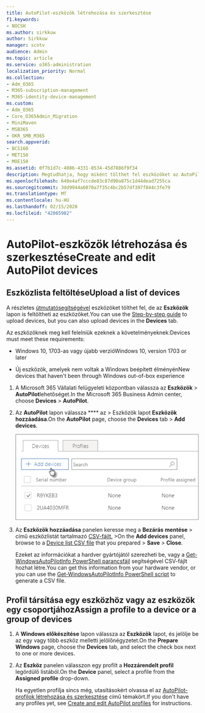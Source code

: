 ```yaml
---
title: AutoPilot-eszközök létrehozása és szerkesztése
f1.keywords:
- NOCSH
ms.author: sirkkuw
author: Sirkkuw
manager: scotv
audience: Admin
ms.topic: article
ms.service: o365-administration
localization_priority: Normal
ms.collection:
- Adm_O365
- M365-subscription-management
- M365-identity-device-management
ms.custom:
- Adm_O365
- Core_O365Admin_Migration
- MiniMaven
- MSB365
- OKR_SMB_M365
search.appverid:
- BCS160
- MET150
- MOE150
ms.assetid: 0f7b1d7c-4086-4331-8534-45d7886f9f34
description: Megtudhatja, hogy miként tölthet fel eszközöket az AutoPilot használatával a Microsoft 365 Business programban. Profilt rendelhet egy eszközhöz vagy eszközcsoporthoz.
ms.openlocfilehash: 640e4af7cccde83c87d90a875c1d44dead7255ca
ms.sourcegitcommit: 3dd9944a6070a7f35c4bc2b57df397f844c3fe79
ms.translationtype: MT
ms.contentlocale: hu-HU
ms.lasthandoff: 02/15/2020
ms.locfileid: "42065982"
---
```

# <a name="create-and-edit-autopilot-devices"></a><span data-ttu-id="a48c5-104">AutoPilot-eszközök létrehozása és szerkesztése</span><span class="sxs-lookup"><span data-stu-id="a48c5-104">Create and edit AutoPilot devices</span></span>

## <a name="upload-a-list-of-devices"></a><span data-ttu-id="a48c5-105">Eszközlista feltöltése</span><span class="sxs-lookup"><span data-stu-id="a48c5-105">Upload a list of devices</span></span>

<span data-ttu-id="a48c5-106">A részletes [útmutatósegítségével](add-autopilot-devices-and-profile.md) eszközöket tölthet fel, de az **Eszközök** lapon is feltöltheti az eszközöket.</span><span class="sxs-lookup"><span data-stu-id="a48c5-106">You can use the [Step-by-step guide](add-autopilot-devices-and-profile.md) to upload devices, but you can also upload devices in the **Devices** tab.</span></span> 
  
<span data-ttu-id="a48c5-107">Az eszközöknek meg kell felelniük ezeknek a követelményeknek:</span><span class="sxs-lookup"><span data-stu-id="a48c5-107">Devices must meet these requirements:</span></span>
  
- <span data-ttu-id="a48c5-108">Windows 10, 1703-as vagy újabb verzió</span><span class="sxs-lookup"><span data-stu-id="a48c5-108">Windows 10, version 1703 or later</span></span>
    
- <span data-ttu-id="a48c5-109">Új eszközök, amelyek nem voltak a Windows beépített élményén</span><span class="sxs-lookup"><span data-stu-id="a48c5-109">New devices that haven't been through Windows out-of-box experience</span></span>

1. <span data-ttu-id="a48c5-110">A Microsoft 365 Vállalati felügyeleti központban válassza az **Eszközök** \> **AutoPilot**lehetőséget.</span><span class="sxs-lookup"><span data-stu-id="a48c5-110">In the Microsoft 365 Business Admin center, choose **Devices** \> **AutoPilot**.</span></span>
  
2. <span data-ttu-id="a48c5-111">Az **AutoPilot** lapon válassza \*\*\*\* az \> Eszközök lapot **Eszközök hozzáadása**.</span><span class="sxs-lookup"><span data-stu-id="a48c5-111">On the **AutoPilot** page, choose the **Devices** tab \> **Add devices**.</span></span>
    
    ![In the Devices tab, choose Add devices.](../media/6ba81e22-c873-40ad-8a72-ce64d15ea6ba.png)
  
3. <span data-ttu-id="a48c5-113">Az **Eszközök hozzáadása** panelen keresse meg a **Bezárás** **mentése** \> című eszközlistát tartalmazó [CSV-fájlt.](https://support.office.com/article/932e3676-2491-49f0-9177-d893d2f5276e) \></span><span class="sxs-lookup"><span data-stu-id="a48c5-113">On the **Add devices** panel, browse to a [Device list CSV file](https://support.office.com/article/932e3676-2491-49f0-9177-d893d2f5276e) that you prepared \> **Save** \> **Close**.</span></span>
    
    <span data-ttu-id="a48c5-114">Ezeket az információkat a hardver gyártójától szerezheti be, vagy a [Get-WindowsAutoPilotInfo PowerShell parancsfájl](https://www.powershellgallery.com/packages/Get-WindowsAutoPilotInfo) segítségével CSV-fájlt hozhat létre.</span><span class="sxs-lookup"><span data-stu-id="a48c5-114">You can get this information from your hardware vendor, or you can use the [Get-WindowsAutoPilotInfo PowerShell script](https://www.powershellgallery.com/packages/Get-WindowsAutoPilotInfo) to generate a CSV file.</span></span> 
    
## <a name="assign-a-profile-to-a-device-or-a-group-of-devices"></a><span data-ttu-id="a48c5-115">Profil társítása egy eszközhöz vagy az eszközök egy csoportjához</span><span class="sxs-lookup"><span data-stu-id="a48c5-115">Assign a profile to a device or a group of devices</span></span>

1. <span data-ttu-id="a48c5-116">A **Windows előkészítése** lapon válassza az **Eszközök** lapot, és jelölje be az egy vagy több eszköz melletti jelölőnégyzetet.</span><span class="sxs-lookup"><span data-stu-id="a48c5-116">On the **Prepare Windows** page, choose the **Devices** tab, and select the check box next to one or more devices.</span></span> 
    
2. <span data-ttu-id="a48c5-117">Az **Eszköz** panelen válasszon egy profilt a **Hozzárendelt profil** legördülő listából.</span><span class="sxs-lookup"><span data-stu-id="a48c5-117">On the **Device** panel, select a profile from the **Assigned profile** drop-down.</span></span> 
    
    <span data-ttu-id="a48c5-118">Ha egyetlen profilja sincs még, utasításokért olvassa el az [AutoPilot-profilok létrehozása és szerkesztése](create-and-edit-autopilot-profiles.md) című témakört.</span><span class="sxs-lookup"><span data-stu-id="a48c5-118">If you don't have any profiles yet, see [Create and edit AutoPilot profiles](create-and-edit-autopilot-profiles.md) for instructions.</span></span> 
    

